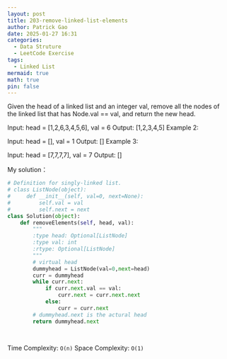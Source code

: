 ```yaml
---
layout: post
title: 203-remove-linked-list-elements
author: Patrick Gao
date: 2025-01-27 16:31
categories:
  - Data Struture
  - LeetCode Exercise
tags:
  - Linked List
mermaid: true
math: true
pin: false
---
```


Given the head of a linked list and an integer val, remove all the nodes of the linked list that has Node.val == val, and return the new head.

Input: head = [1,2,6,3,4,5,6], val = 6
Output: [1,2,3,4,5]
Example 2:

Input: head = [], val = 1
Output: []
Example 3:

Input: head = [7,7,7,7], val = 7
Output: []



My solution：

```python
# Definition for singly-linked list.
# class ListNode(object):
#     def __init__(self, val=0, next=None):
#         self.val = val
#         self.next = next
class Solution(object):
    def removeElements(self, head, val):
        """
        :type head: Optional[ListNode]
        :type val: int
        :rtype: Optional[ListNode]
        """
        # virtual head
        dummyhead = ListNode(val=0,next=head)
        curr = dummyhead 
        while curr.next:
            if curr.next.val == val:
                curr.next = curr.next.next
            else:
                curr = curr.next
        # dummyhead.next is the actural head
        return dummyhead.next
        
        
```
Time Complexity: `O(n)`
Space Complexity: `O(1)`

